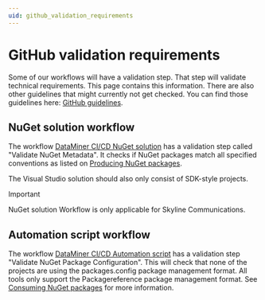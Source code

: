 ```yaml
---
uid: github_validation_requirements
---
```


# GitHub validation requirements

Some of our workflows will have a validation step. That step will validate technical requirements. This page contains this information. There are also other guidelines that might currently not get checked.
You can find those guidelines here: [GitHub guidelines](xref:Using_GitHub_for_CICD).

## NuGet solution workflow

The workflow [DataMiner CI/CD NuGet solution](xref:github_reusable_workflows_nuget_solution_master_workflow) has a validation step called "Validate NuGet Metadata".
It checks if NuGet packages match all specified conventions as listed on [Producing NuGet packages](xref:Producing_NuGet).

The Visual Studio solution should also only consist of SDK-style projects.

> [!IMPORTANT]
> NuGet solution Workflow is only applicable for Skyline Communications.

## Automation script workflow

The workflow [DataMiner CI/CD Automation script](xref:github_reusable_workflows_automation_master_workflow) has a validation step "Validate NuGet Package Configuration".
This will check that none of the projects are using the packages.config package management format. All tools only support the Packagereference package management format.
See [Consuming NuGet packages](xref:Consuming_NuGet) for more information.
